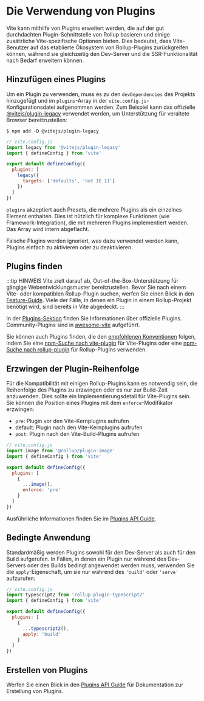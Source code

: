 # Die Verwendung von Plugins

Vite kann mithilfe von Plugins erweitert werden, die auf der gut durchdachten Plugin-Schnittstelle von Rollup basieren und einige zusätzliche Vite-spezifische Optionen bieten. Dies bedeutet, dass Vite-Benutzer auf das etablierte Ökosystem von Rollup-Plugins zurückgreifen können, während sie gleichzeitig den Dev-Server und die SSR-Funktionalität nach Bedarf erweitern können.

## Hinzufügen eines Plugins

Um ein Plugin zu verwenden, muss es zu den `devDependencies` des Projekts hinzugefügt und im `plugins`-Array in der `vite.config.js`-Konfigurationsdatei aufgenommen werden. Zum Beispiel kann das offizielle [@vitejs/plugin-legacy](https://github.com/vitejs/vite/tree/main/packages/plugin-legacy) verwendet werden, um Unterstützung für veraltete Browser bereitzustellen:

```
$ npm add -D @vitejs/plugin-legacy
```

```js twoslash
// vite.config.js
import legacy from '@vitejs/plugin-legacy'
import { defineConfig } from 'vite'

export default defineConfig({
  plugins: [
    legacy({
      targets: ['defaults', 'not IE 11']
    })
  ]
})
```

`plugins` akzeptiert auch Presets, die mehrere Plugins als ein einzelnes Element enthalten. Dies ist nützlich für komplexe Funktionen (wie Framework-Integration), die mit mehreren Plugins implementiert werden. Das Array wird intern abgeflacht.

Falsche Plugins werden ignoriert, was dazu verwendet werden kann, Plugins einfach zu aktivieren oder zu deaktivieren.

## Plugins finden

:::tip HINWEIS
Vite zielt darauf ab, Out-of-the-Box-Unterstützung für gängige Webentwicklungsmuster bereitzustellen. Bevor Sie nach einem Vite- oder kompatiblen Rollup-Plugin suchen, werfen Sie einen Blick in den [Feature-Guide](../guide/features.md). Viele der Fälle, in denen ein Plugin in einem Rollup-Projekt benötigt wird, sind bereits in Vite abgedeckt.
:::

In der [Plugins-Sektion](../plugins/) finden Sie Informationen über offizielle Plugins. Community-Plugins sind in [awesome-vite](https://github.com/vitejs/awesome-vite#plugins) aufgeführt.

Sie können auch Plugins finden, die den [empfohlenen Konventionen](./api-plugin.md#conventions) folgen, indem Sie eine [npm-Suche nach vite-plugin](https://www.npmjs.com/search?q=vite-plugin&ranking=popularity) für Vite-Plugins oder eine [npm-Suche nach rollup-plugin](https://www.npmjs.com/search?q=rollup-plugin&ranking=popularity) für Rollup-Plugins verwenden.

## Erzwingen der Plugin-Reihenfolge

Für die Kompatibilität mit einigen Rollup-Plugins kann es notwendig sein, die Reihenfolge des Plugins zu erzwingen oder es nur zur Build-Zeit anzuwenden. Dies sollte ein Implementierungsdetail für Vite-Plugins sein. Sie können die Position eines Plugins mit dem `enforce`-Modifikator erzwingen:

- `pre`: Plugin vor den Vite-Kernplugins aufrufen
- default: Plugin nach den Vite-Kernplugins aufrufen
- `post`: Plugin nach den Vite-Build-Plugins aufrufen

```js twoslash
// vite.config.js
import image from '@rollup/plugin-image'
import { defineConfig } from 'vite'

export default defineConfig({
  plugins: [
    {
      ...image(),
      enforce: 'pre'
    }
  ]
})
```

Ausführliche Informationen finden Sie im [Plugins API Guide](./api-plugin.md#plugin-ordering).

## Bedingte Anwendung

Standardmäßig werden Plugins sowohl für den Dev-Server als auch für den Build aufgerufen. In Fällen, in denen ein Plugin nur während des Dev-Servers oder des Builds bedingt angewendet werden muss, verwenden Sie die `apply`-Eigenschaft, um sie nur während des `'build'` oder `'serve'` aufzurufen:

```js twoslash
// vite.config.js
import typescript2 from 'rollup-plugin-typescript2'
import { defineConfig } from 'vite'

export default defineConfig({
  plugins: [
    {
      ...typescript2(),
      apply: 'build'
    }
  ]
})
```

## Erstellen von Plugins

Werfen Sie einen Blick in den [Plugins API Guide](./api-plugin.md) für Dokumentation zur Erstellung von Plugins.
